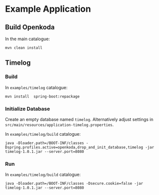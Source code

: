 # Example Application

## Build Openkoda
In the main catalogue: 

```mvn clean install```

## Timelog

### Build

In `examples/timelog` catalogue:

```mvn install  spring-boot:repackage```

### Initialize Database

Create an empty database named `timelog`. Alternatively adjust settings in `src/main/resources/application-timelog.properties`.

In `examples/timelog/build` catalogue: 

```
java -Dloader.path=/BOOT-INF/classes -Dspring.profiles.active=openkoda,drop_and_init_database,timelog -jar timelog-1.0.1.jar --server.port=8080
```

### Run

In `examples/timelog/build` catalogue: 

```
java -Dloader.path=/BOOT-INF/classes -Dsecure.cookie=false -jar timelog-1.0.1.jar --server.port=8080
```